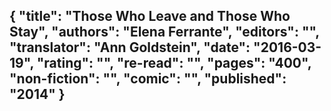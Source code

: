 {
 "title": "Those Who Leave and Those Who Stay",
 "authors": "Elena Ferrante",
 "editors": "",
 "translator": "Ann Goldstein",
 "date": "2016-03-19",
 "rating": "",
 "re-read": "",
 "pages": "400",
 "non-fiction": "",
 "comic": "",
 "published": "2014"
}
---

